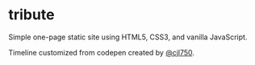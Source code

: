 # tribute
Simple one-page static site using HTML5, CSS3, and vanilla JavaScript.

Timeline customized from codepen created by [@cjl750](https://codepen.io/cjl750).
